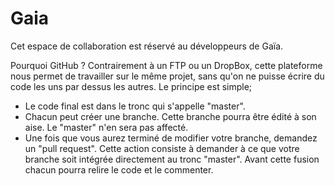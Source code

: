 # Gaia

Cet espace de collaboration est réservé au développeurs de Gaïa.

Pourquoi GitHub ?
Contrairement à un FTP ou un DropBox, cette plateforme nous permet de travailler sur le même projet, sans qu'on ne puisse écrire du code les uns par dessus les autres.
Le principe est simple;
- Le code final est dans le tronc qui s'appelle "master".
- Chacun peut créer une branche. Cette branche pourra être édité à son aise. Le "master" n'en sera pas affecté.
- Une fois que vous aurez terminé de modifier votre branche, demandez un "pull request". Cette action consiste à demander à ce que votre branche soit intégrée directement au tronc "master". Avant cette fusion chacun pourra relire le code et le commenter.
